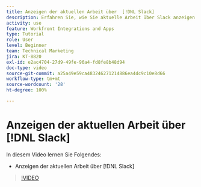 ```yaml
---
title: Anzeigen der aktuellen Arbeit über  [!DNL Slack]
description: Erfahren Sie, wie Sie aktuelle Arbeit über Slack anzeigen können
activity: use
feature: Workfront Integrations and Apps
type: Tutorial
role: User
level: Beginner
team: Technical Marketing
jira: KT-8820
exl-id: e2ac4704-27d9-49fe-96a4-fd8fe8b48d94
doc-type: video
source-git-commit: a25a49e59ca483246271214886ea4dc9c10e8d66
workflow-type: tm+mt
source-wordcount: '28'
ht-degree: 100%

---
```


# Anzeigen der aktuellen Arbeit über [!DNL Slack]

In diesem Video lernen Sie Folgendes:

* Anzeigen der aktuellen Arbeit über [!DNL Slack]

>[!VIDEO](https://video.tv.adobe.com/v/335120/?quality=12&learn=on)

